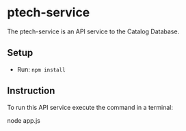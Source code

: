 # ptech-service

The ptech-service is an API service to the Catalog Database.

## Setup

- Run: `npm install` 

## Instruction

To run this API service execute the command in a terminal:

node app.js


